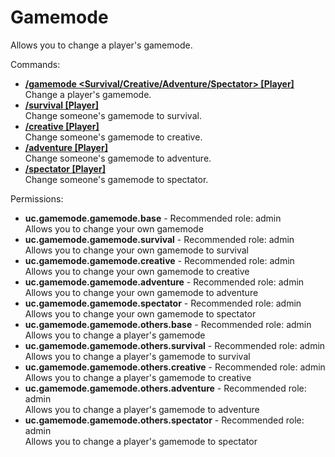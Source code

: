 Gamemode
====
Allows you to change a player's gamemode.

Commands: <br>
* **[/gamemode \<Survival/Creative/Adventure/Spectator\> \[Player\]](../commands/gamemode.md)**<br>Change a player's gamemode.
* **[/survival \[Player\]](../commands/survival.md)**<br>Change someone's gamemode to survival.
* **[/creative \[Player\]](../commands/creative.md)**<br>Change someone's gamemode to creative.
* **[/adventure \[Player\]](../commands/adventure.md)**<br>Change someone's gamemode to adventure.
* **[/spectator \[Player\]](../commands/spectator.md)**<br>Change someone's gamemode to spectator.

Permissions: <br>
* **uc.gamemode.gamemode.base** - Recommended role: admin<br>Allows you to change your own gamemode
* **uc.gamemode.gamemode.survival** - Recommended role: admin<br>Allows you to change your own gamemode to survival
* **uc.gamemode.gamemode.creative** - Recommended role: admin<br>Allows you to change your own gamemode to creative
* **uc.gamemode.gamemode.adventure** - Recommended role: admin<br>Allows you to change your own gamemode to adventure
* **uc.gamemode.gamemode.spectator** - Recommended role: admin<br>Allows you to change your own gamemode to spectator
* **uc.gamemode.gamemode.others.base** - Recommended role: admin<br>Allows you to change a player's gamemode
* **uc.gamemode.gamemode.others.survival** - Recommended role: admin<br>Allows you to change a player's gamemode to survival
* **uc.gamemode.gamemode.others.creative** - Recommended role: admin<br>Allows you to change a player's gamemode to creative
* **uc.gamemode.gamemode.others.adventure** - Recommended role: admin<br>Allows you to change a player's gamemode to adventure
* **uc.gamemode.gamemode.others.spectator** - Recommended role: admin<br>Allows you to change a player's gamemode to spectator
